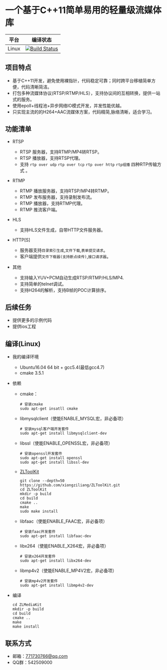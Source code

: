 # 一个基于C++11简单易用的轻量级流媒体库
平台|编译状态
----|-------
Linux | [![Build Status](https://travis-ci.org/xiongziliang/ZLMediaKit.svg?branch=master)](https://travis-ci.org/xiongziliang/ZLMediaKit)

## 项目特点
- 基于C++11开发，避免使用裸指针，代码稳定可靠；同时跨平台移植简单方便，代码清晰简洁。
- 打包多种流媒体协议(RTSP/RTMP/HLS），支持协议间的互相转换，提供一站式的服务。
- 使用epoll+线程池+异步网络IO模式开发，并发性能优越。
- 只实现主流的的H264+AAC流媒体方案，代码精简,脉络清晰，适合学习。

## 功能清单
- RTSP
  - RTSP 服务器，支持RTMP/MP4转RTSP。
  - RTSP 播放器，支持RTSP代理。
  - 支持 `rtp over udp` `rtp over tcp` `rtp over http` `rtp组播`  四种RTP传输方式 。

- RTMP
  - RTMP 播放服务器，支持RTSP/MP4转RTMP。
  - RTMP 发布服务器，支持录制发布流。
  - RTMP 播放器，支持RTMP代理。
  - RTMP 推流客户端。

- HLS
  - 支持HLS文件生成，自带HTTP文件服务器。
  
- HTTP[S]
  - 服务器支持`目录索引生成`,`文件下载`,`表单提交请求`。
  - 客户端提供`文件下载器(支持断点续传)`,`接口请求器`。

- 其他
  - 支持输入YUV+PCM自动生成RTSP/RTMP/HLS/MP4.
  - 支持简单的telnet调试。
  - 支持H264的解析，支持B帧的POC计算排序。
 
## 后续任务
- 提供更多的示例代码
- 提供ios工程

## 编译(Linux)
- 我的编译环境
  - Ubuntu16.04 64 bit + gcc5.4(最低gcc4.7)
  - cmake 3.5.1
- 依赖
  - cmake：
  
    ```
    # 安装cmake
    sudo apt-get insatll cmake
    ```
     
  - libmysqlclient（使能ENABLE_MYSQL宏，非必备项）
  
    ```
    # 安装mysql客户端开发套件
    sudo apt-get install libmysqlclient-dev
    ```

  - libssl（使能ENABLE_OPENSSL宏，非必备项）
  
    ```
    # 安装openssl开发套件
    sudo apt-get install openssl
    sudo apt-get install libssl-dev
    ```
  
  - [ZLToolKit](https://github.com/xiongziliang/ZLToolKit)
  
    ```
    git clone --depth=50 https://github.com/xiongziliang/ZLToolKit.git
    cd ZLToolKit
    mkdir -p build
    cd build
    cmake ..
    make
    sudo make install
    ```
    
   - libfaac（使能ENABLE_FAAC宏，非必备项）
   
     ```
     # 安装faac开发套件
     sudo apt-get install libfaac-dev
     ```
    
   - libx264（使能ENABLE_X264宏，非必备项）
   
     ```
     # 安装x264开发套件
     sudo apt-get install libx264-dev
     ```
    
  - libmp4v2（使能ENABLE_MP4V2宏，非必备项）
  
    ```
    # 安装mp4v2开发套件
    sudo apt-get install libmp4v2-dev
    ```
    
- 编译
  
  ```
  cd ZLMediaKit
  mkdir -p build
  cd build
  cmake ..
  make
  make install
  ```  

## 联系方式
- 邮箱：<771730766@qq.com>
- QQ群：542509000

